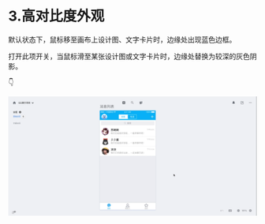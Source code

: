 # 3.高对比度外观

默认状态下，鼠标移至画布上设计图、文字卡片时，边缘处出现蓝色边框。 

打开此项开关，当鼠标滑至某张设计图或文字卡片时，边缘处替换为较深的灰色阴影。 

👇

![](../../.gitbook/assets/2%20%281%29.gif)

